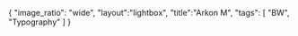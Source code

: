 {
"image_ratio": "wide",
"layout":"lightbox",
"title":"Arkon M",
 "tags": [
  "BW",
  "Typography"
 ]
}
